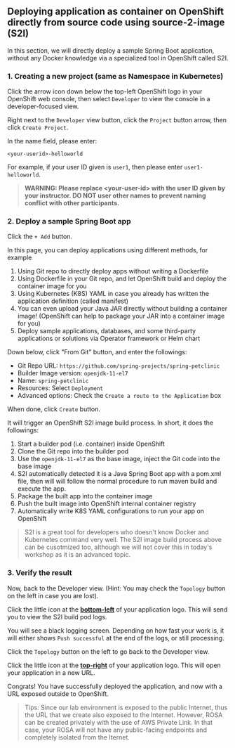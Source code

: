 ## Deploying application as container on OpenShift directly from source code using source-2-image (S2I)

In this section, we will directly deploy a sample Spring Boot application, without any Docker knowledge via a specialized tool in OpenShift called S2I.

### 1. Creating a new project (same as Namespace in Kubernetes)

Click the arrow icon down below the top-left OpenShift logo in your OpenShift web console, then select `Developer` to view the console in a developer-focused view.

Right next to the `Developer` view button, click the `Project` button arrow, then click `Create Project`.

In the name field, please enter:

    <your-userid>-helloworld
    
For example, if your user ID given is `user1`, then please enter `user1-helloworld`.

> <b>WARNING: Please replace \<your-user-id\> with the user ID given by your instructor. DO NOT user other names to prevent naming conflict with other participants.</b>

### 2. Deploy a sample Spring Boot app

Click the `+ Add` button.

In this page, you can deploy applications using different methods, for example

1. Using Git repo to directly deploy apps without writing a Dockerfile
2. Using Dockerfile in your Git repo, and let OpenShift build and deploy the container image for you
3. Using Kubernetes (K8S) YAML in case you already has written the application definition (called manifest)
4. You can even upload your Java JAR directly without building a container image! (OpenShift can help to package your JAR into a container image for you)
5. Deploy sample applications, databases, and some third-party applications or solutions via Operator framework or Helm chart

Down below, click "From Git" button, and enter the followings:

- Git Repo URL: `https://github.com/spring-projects/spring-petclinic`
- Builder Image version: `openjdk-11-el7`
- Name: `spring-petclinic`
- Resources: Select `Deployment`
- Advanced options: Check the `Create a route to the Application` box

When done, click `Create` button.

It will trigger an OpenShift S2I image build process. In short, it does the followings:

1. Start a builder pod (i.e. container) inside OpenShift
2. Clone the Git repo into the builder pod
3. Use the `openjdk-11-el7` as the base image, inject the Git code into the base image
4. S2I automatically detected it is a Java Spring Boot app with a pom.xml file, then will will follow the normal procedure to run maven build and execute the app.
5. Package the built app into the container image
6. Push the built image into OpenShift internal container registry
7. Automatically write K8S YAML configurations to run your app on OpenShift

> S2I is a great tool for developers who doesn't know Docker and Kubernetes command very well. The S2I image build process above can be cusotmized too, although we will not cover this in today's workshop as it is an advanced topic.

### 3. Verify the result

Now, back to the Developer view. (Hint: You may check the `Topology` button on the left in case you are lost).

Click the little icon at the <b><u>bottom-left</u></b> of your application logo. This will send you to view the S2I build pod logs.

You will see a black logging screen. Depending on how fast your work is, it will either shows `Push successful` at the end of the logs, or still processing.

Click the `Topology` button on the left to go back to the Developer view.

Click the little icon at the <b><u>top-right</u></b> of your application logo. This will open your application in a new URL.

Congrats! You have successfully deployed the application, and now with a URL exposed outside to OpenShift.

> Tips: Since our lab environment is exposed to the public Internet, thus the URL that we create also exposed to the Internet. However, ROSA can be created privately with the use of AWS Private Link. In that case, your ROSA will not have any public-facing endpoints and completely isolated from the Iternet.